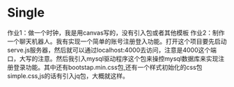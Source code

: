 # Single
作业1：做一个时钟，我是用canvas写的，没有引入包或者其他模板
作业2：制作一个聊天机器人。我有实现一个简单的账号注册登入功能。打开这个项目要先启动serve.js服务器，然后就可以通过localhost:4000去访问，注意是4000这个端口，大写的注意。然后我引入mysql驱动程序这个包来操控mysql数据库来实现注册登录功能。其中还有bootstap.min.css包,还有一个样式初始化的css包simple.css,js的话有引入jq包，大概就这样。
